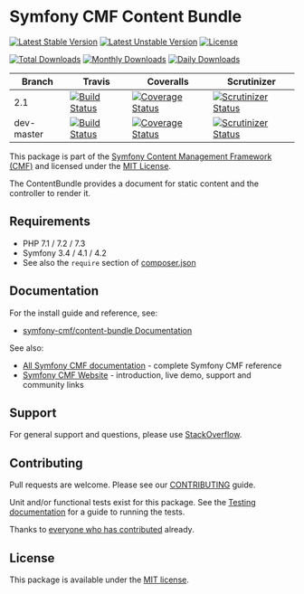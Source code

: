 # Symfony CMF Content Bundle

[![Latest Stable Version](https://poser.pugx.org/symfony-cmf/content-bundle/v/stable)](https://packagist.org/packages/symfony-cmf/content-bundle)
[![Latest Unstable Version](https://poser.pugx.org/symfony-cmf/content-bundle/v/unstable)](https://packagist.org/packages/symfony-cmf/content-bundle)
[![License](https://poser.pugx.org/symfony-cmf/content-bundle/license)](https://packagist.org/packages/symfony-cmf/content-bundle)

[![Total Downloads](https://poser.pugx.org/symfony-cmf/content-bundle/downloads)](https://packagist.org/packages/symfony-cmf/content-bundle)
[![Monthly Downloads](https://poser.pugx.org/symfony-cmf/content-bundle/d/monthly)](https://packagist.org/packages/symfony-cmf/content-bundle)
[![Daily Downloads](https://poser.pugx.org/symfony-cmf/content-bundle/d/daily)](https://packagist.org/packages/symfony-cmf/content-bundle)

Branch | Travis | Coveralls | Scrutinizer |
------ | ------ | --------- | ----------- |
2.1   | [![Build Status][travis_stable_badge]][travis_stable_link]     | [![Coverage Status][coveralls_stable_badge]][coveralls_stable_link]     | [![Scrutinizer Status][scrutinizer_stable_badge]][scrutinizer_stable_link] |
dev-master | [![Build Status][travis_unstable_badge]][travis_unstable_link] | [![Coverage Status][coveralls_unstable_badge]][coveralls_unstable_link] | [![Scrutinizer Status][scrutinizer_unstable_badge]][scrutinizer_unstable_link] |


This package is part of the [Symfony Content Management Framework (CMF)](https://cmf.symfony.com/) and licensed
under the [MIT License](LICENSE).

The ContentBundle provides a document for static content and the controller to render it.


## Requirements

* PHP 7.1 / 7.2 / 7.3
* Symfony 3.4 / 4.1 / 4.2
* See also the `require` section of [composer.json](composer.json)

## Documentation

For the install guide and reference, see:

* [symfony-cmf/content-bundle Documentation](https://symfony.com/doc/master/cmf/bundles/routing/index.html)

See also:

* [All Symfony CMF documentation](https://symfony.com/doc/master/cmf/index.html) - complete Symfony CMF reference
* [Symfony CMF Website](https://cmf.symfony.com/) - introduction, live demo, support and community links

## Support

For general support and questions, please use [StackOverflow](https://stackoverflow.com/questions/tagged/symfony-cmf).

## Contributing

Pull requests are welcome. Please see our
[CONTRIBUTING](https://github.com/symfony-cmf/blob/master/CONTRIBUTING.md)
guide.

Unit and/or functional tests exist for this package. See the
[Testing documentation](https://symfony.com/doc/master/cmf/components/testing.html)
for a guide to running the tests.

Thanks to
[everyone who has contributed](contributors) already.

## License

This package is available under the [MIT license](src/Resources/meta/LICENSE).

[travis_stable_badge]: https://travis-ci.org/symfony-cmf/content-bundle.svg?branch=2.1
[travis_stable_link]: https://travis-ci.org/symfony-cmf/content-bundle
[travis_unstable_badge]: https://travis-ci.org/symfony-cmf/content-bundle.svg?branch=dev-master
[travis_unstable_link]: https://travis-ci.org/symfony-cmf/content-bundle

[coveralls_stable_badge]: https://coveralls.io/repos/github/symfony-cmf/content-bundle/badge.svg?branch=2.1
[coveralls_stable_link]: https://coveralls.io/github/symfony-cmf/content-bundle?branch=2.1
[coveralls_unstable_badge]: https://coveralls.io/repos/github/symfony-cmf/content-bundle/badge.svg?branch=dev-master
[coveralls_unstable_link]: https://coveralls.io/github/symfony-cmf/content-bundle?branch=dev-master

[scrutinizer_stable_badge]: https://scrutinizer-ci.com/g/symfony-cmf/content-bundle/badges/quality-score.png?b=2.1
[scrutinizer_stable_link]: https://scrutinizer-ci.com/g/symfony-cmf/content-bundle/?branch=2.1
[scrutinizer_unstable_badge]: https://scrutinizer-ci.com/g/symfony-cmf/content-bundle/badges/quality-score.png?b=dev-master
[scrutinizer_unstable_link]: https://scrutinizer-ci.com/g/symfony-cmf/content-bundle/?branch=dev-master
